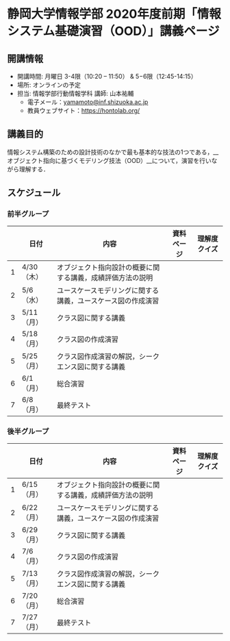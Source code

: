 # 静岡大学情報学部 2020年度前期「情報システム基礎演習（OOD）」講義ページ
## 開講情報
* 開講時間: 月曜日 3-4限（10:20 – 11:50） & 5−6限（12:45-14:15）
* 場所: オンラインの予定
* 担当: 情報学部行動情報学科 講師: 山本祐輔
  * 電子メール：yamamoto@inf.shizuoka.ac.jp
  * 教員ウェブサイト：https://hontolab.org/

## 講義目的
情報システム構築のための設計技術のなかで最も基本的な技法の1つである，__オブジェクト指向に基づくモデリング技法（OOD）__について，演習を行いながら理解する．

## スケジュール
### 前半グループ
|    | 日付 | 内容                       | 資料ページ | 理解度クイズ |
| --- | ---- | -------------------------- | ---- | ---- |
| 1   | 4/30（木） | オブジェクト指向設計の概要に関する講義，成績評価方法の説明   |      |      |
| 2   | 5/6（水） | ユースケースモデリングに関する講義，ユースケース図の作成演習   |      |      |
| 3   | 5/11（月） | クラス図に関する講義   |      |      |
| 4   | 5/18（月） | クラス図の作成演習  |      |      |
| 5   | 5/25（月） | クラス図作成演習の解説，シークエンス図に関する講義  |      |      |
| 6   | 6/1（月） | 総合演習  |      |      |
| 7   | 6/8（月） | 最終テスト  |      |      |


### 後半グループ
|    | 日付 | 内容                       | 資料ページ | 理解度クイズ |
| --- | ---- | -------------------------- | ---- | ---- |
| 1   | 6/15（月） | オブジェクト指向設計の概要に関する講義，成績評価方法の説明   |      |      |
| 2   | 6/22（月） | ユースケースモデリングに関する講義，ユースケース図の作成演習   |      |      |
| 3   | 6/29（月） | クラス図に関する講義   |      |      |
| 4   | 7/6（月） | クラス図の作成演習  |      |      |
| 5   | 7/13（月） | クラス図作成演習の解説，シークエンス図に関する講義  |      |      |
| 6   | 7/20（月） | 総合演習  |      |      |
| 7   | 7/27（月） | 最終テスト  |      |      |


